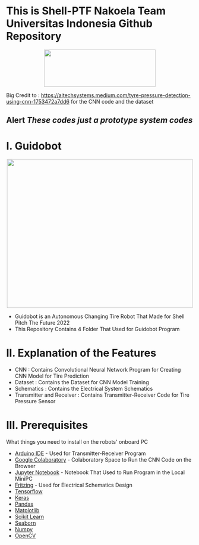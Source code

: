 
# This is Shell-PTF Nakoela Team Universitas Indonesia Github Repository <br />


<p align="center">
  <img width="300" height="100" src="https://bem.ui.ac.id/wp-content/uploads/2021/07/Logo-UI-SMV-A.-Shelina-Adjani.png">
</p>


Big Credit to : https://aitechsystems.medium.com/tyre-pressure-detection-using-cnn-1753472a7dd6 for the CNN code and the dataset <br />

## Alert *These codes just a prototype system codes*

# I. Guidobot <br />

<p align="center">
  <img width = "500" height = "400" src="https://user-images.githubusercontent.com/99890283/154802405-6d9962c1-79df-46fe-b42a-7cc3f0ec6955.jpeg">
</p>

* Guidobot is an Autonomous Changing Tire Robot That Made for Shell Pitch The Future 2022
* This Repository Contains 4 Folder That Used for Guidobot Program 

# II. Explanation of the Features

* CNN : Contains Convolutional Neural Network Program for Creating CNN Model for Tire Prediction <br />
* Dataset : Contains the Dataset for CNN Model Training
* Schematics : Contains the Electrical System Schematics <br />
* Transmitter and Receiver : Contains Transmitter-Receiver Code for Tire Pressure Sensor <br />

# III. Prerequisites

What things you need to install on the robots' onboard PC

* [Arduino IDE](https://ubuntu.com/tutorials/install-the-arduino-ide#1-overview) - Used for Transmitter-Receiver Program
* [Google Colaboratory](https://colab.research.google.com) - Colaboratory Space to Run the CNN Code on the Browser
* [Jupyter Notebook](https://jupyter.org/) - Notebook That Used to Run Program in the Local MiniPC
* [Fritzing](https://fritzing.org/) - Used for Electrical Schematics Design 
* [Tensorflow](https://www.tensorflow.org/) 
* [Keras](https://keras.io/)
* [Pandas](https://pandas.pydata.org/)
* [Matplotlib](https://matplotlib.org/)
* [Scikit Learn](https://scikit-learn.org/stable/)
* [Seaborn](https://seaborn.pydata.org/)
* [Numpy](https://numpy.org/)
* [OpenCV](https://opencv.org/)

